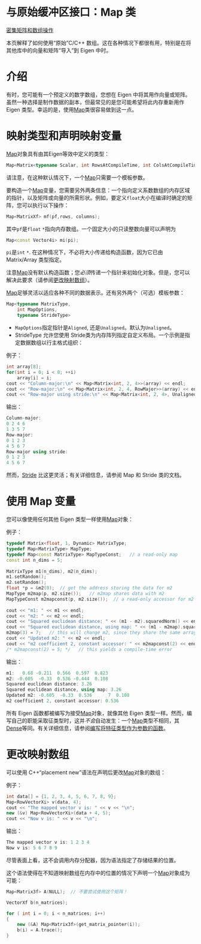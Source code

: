 # 与原始缓冲区接口：Map 类

[密集矩阵和数组操作](https://eigen.tuxfamily.org/dox/group__DenseMatrixManipulation__chapter.html)

本页解释了如何使用“原始”C/C++ 数组。这在各种情况下都很有用，特别是在将其他库中的向量和矩阵“导入”到 Eigen 中时。

# 介绍

有时，您可能有一个预定义的数字数组，您想在 Eigen 中将其用作向量或矩阵。虽然一种选择是制作数据的副本，但最常见的是您可能希望将此内存重新用作 Eigen 类型。幸运的是，使用[Map](https://eigen.tuxfamily.org/dox/classEigen_1_1Map.html)类很容易做到这一点。

# 映射类型和声明映射变量

[Map](https://eigen.tuxfamily.org/dox/classEigen_1_1Map.html)对象具有由其Eigen等效中定义的类型：

```cpp
Map<Matrix<typename Scalar, int RowsAtCompileTime, int ColsAtCompileTime> >
```

请注意，在这种默认情况下，一个[Map](https://eigen.tuxfamily.org/dox/classEigen_1_1Map.html)只需要一个模板参数。

要构造一个[Map](https://eigen.tuxfamily.org/dox/classEigen_1_1Map.html)变量，您需要另外两条信息：一个指向定义系数数组的内存区域的指针，以及矩阵或向量的所需形状。例如，要定义`float`大小在编译时确定的矩阵，您可以执行以下操作：

```cpp
Map<MatrixXf> mf(pf,rows, columns);
```

其中`pf`是`float` `*`指向内存数组。一个固定大小的只读整数向量可以声明为

```cpp
Map<const Vector4i> mi(pi);
```

`pi`是`int` `*`. 在这种情况下，不必将大小传递给构造函数，因为它已由 Matrix/Array 类型指定。

注意[Map](https://eigen.tuxfamily.org/dox/classEigen_1_1Map.html)没有默认构造函数；您*必须*传递一个指针来初始化对象。但是，您可以解决此要求（请参阅[更改映射数组](https://eigen.tuxfamily.org/dox/group__TutorialMapClass.html#TutorialMapPlacementNew)）。

[Map](https://eigen.tuxfamily.org/dox/classEigen_1_1Map.html)足够灵活以适应各种不同的数据表示。还有另外两个（可选）模板参数：

```cpp
Map<typename MatrixType,
    int MapOptions,
    typename StrideType>
```

- `MapOptions`指定指针是`Aligned`, 还是`Unaligned`。默认为`Unaligned`。
- StrideType 允许您使用 Stride类为内存阵列指定自定义布局。一个示例是指定数据数组以行主格式组织：

例子：

```cpp
int array[8];
for(int i = 0; i < 8; ++i) 
    array[i] = i;
cout << "Column-major:\n" << Map<Matrix<int, 2, 4>>(array) << endl;
cout << "Row-major:\n" << Map<Matrix<int, 2, 4, RowMajor>>(array) << endl;
cout << "Row-major using stride:\n" << Map<Matrix<int, 2, 4>, Unaligned, Stride<1, 4>>(array) << endl;
```

输出：

```cpp
Column-major:
0 2 4 6
1 3 5 7
Row-major:
0 1 2 3
4 5 6 7
Row-major using stride:
0 1 2 3
4 5 6 7
```

然而，[Stride](https://eigen.tuxfamily.org/dox/classEigen_1_1Stride.html) 比这更灵活；有关详细信息，请参阅 Map 和 Stride 类的文档。

# 使用 Map 变量

您可以像使用任何其他 Eigen 类型一样使用[Map](https://eigen.tuxfamily.org/dox/classEigen_1_1Map.html)对象：

例子：

```cpp
typedef Matrix<float, 1, Dynamic> MatrixType;
typedef Map<MatrixType> MapType;
typedef Map<const MatrixType> MapTypeConst;   // a read-only map
const int n_dims = 5;
  
MatrixType m1(n_dims), m2(n_dims);
m1.setRandom();
m2.setRandom();
float *p = &m2(0);  // get the address storing the data for m2
MapType m2map(p, m2.size());   // m2map shares data with m2
MapTypeConst m2mapconst(p, m2.size());  // a read-only accessor for m2
 
cout << "m1: " << m1 << endl;
cout << "m2: " << m2 << endl;
cout << "Squared euclidean distance: " << (m1 - m2).squaredNorm() << endl;
cout << "Squared euclidean distance, using map: " << (m1 - m2map).squaredNorm() << endl;
m2map(3) = 7;   // this will change m2, since they share the same array
cout << "Updated m2: " << m2 << endl;
cout << "m2 coefficient 2, constant accessor: " << m2mapconst(2) << endl;
/* m2mapconst(2) = 5; */   // this yields a compile-time error
```

输出：

```cpp
m1:   0.68 -0.211  0.566  0.597  0.823
m2: -0.605  -0.33  0.536 -0.444  0.108
Squared euclidean distance: 3.26
Squared euclidean distance, using map: 3.26
Updated m2: -0.605  -0.33  0.536      7  0.108
m2 coefficient 2, constant accessor: 0.536
```

所有 Eigen 函数都被编写为接受[Map](https://eigen.tuxfamily.org/dox/classEigen_1_1Map.html)对象，就像其他 Eigen 类型一样。然而，编写自己的职能采取征类型时，这并*不会*自动发生：一个[Map](https://eigen.tuxfamily.org/dox/classEigen_1_1Map.html)类型不相同，其[Dense](https://eigen.tuxfamily.org/dox/structEigen_1_1Dense.html)等同。有关详细信息，请参阅[编写将特征类型作为参数的函数](https://eigen.tuxfamily.org/dox/TopicFunctionTakingEigenTypes.html)。

# 更改映射数组

可以使用 C++“placement new”语法在声明后更改[Map](https://eigen.tuxfamily.org/dox/classEigen_1_1Map.html)对象的数组：

例子：

```cpp
int data[] = {1, 2, 3, 4, 5, 6, 7, 8, 9};
Map<RowVectorXi> v(data, 4);
cout << "The mapped vector v is: " << v << "\n";
new (&v) Map<RowVectorXi>(data + 4, 5);
cout << "Now v is: " << v << "\n";
```

输出：

```cpp
The mapped vector v is: 1 2 3 4
Now v is: 5 6 7 8 9
```

尽管表面上看，这不会调用内存分配器，因为语法指定了存储结果的位置。

这个语法使得在不知道映射数组在内存中的位置的情况下声明一个[Map](https://eigen.tuxfamily.org/dox/classEigen_1_1Map.html)对象成为可能：

```cpp
Map<Matrix3f> A(NULL);  // 不要尝试使用这个矩阵！

VectorXf b(n_matrices);

for ( int i = 0; i < n_matrices; i++)
{
    new (&A) Map<Matrix3f>(get_matrix_pointer(i));
    b(i) = A.trace();
}
```

 